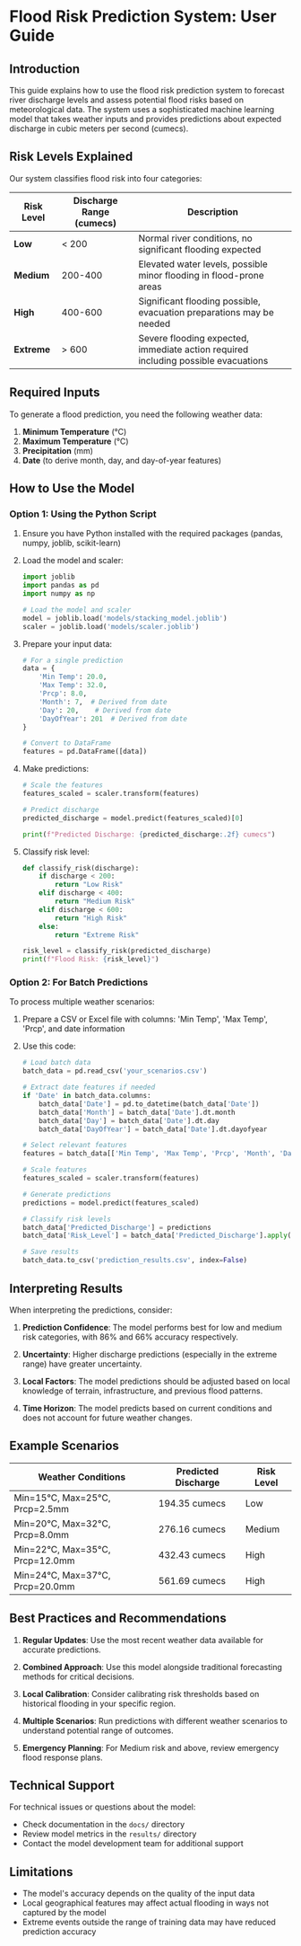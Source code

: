 # Flood Risk Prediction System: User Guide

## Introduction

This guide explains how to use the flood risk prediction system to forecast river discharge levels and assess potential flood risks based on meteorological data. The system uses a sophisticated machine learning model that takes weather inputs and provides predictions about expected discharge in cubic meters per second (cumecs).

## Risk Levels Explained

Our system classifies flood risk into four categories:

| Risk Level | Discharge Range (cumecs) | Description |
|------------|--------------------------|-------------|
| **Low**    | < 200                    | Normal river conditions, no significant flooding expected |
| **Medium** | 200-400                  | Elevated water levels, possible minor flooding in flood-prone areas |
| **High**   | 400-600                  | Significant flooding possible, evacuation preparations may be needed |
| **Extreme**| > 600                    | Severe flooding expected, immediate action required including possible evacuations |

## Required Inputs

To generate a flood prediction, you need the following weather data:

1. **Minimum Temperature** (°C)
2. **Maximum Temperature** (°C)
3. **Precipitation** (mm)
4. **Date** (to derive month, day, and day-of-year features)

## How to Use the Model

### Option 1: Using the Python Script

1. Ensure you have Python installed with the required packages (pandas, numpy, joblib, scikit-learn)

2. Load the model and scaler:
   ```python
   import joblib
   import pandas as pd
   import numpy as np
   
   # Load the model and scaler
   model = joblib.load('models/stacking_model.joblib')
   scaler = joblib.load('models/scaler.joblib')
   ```

3. Prepare your input data:
   ```python
   # For a single prediction
   data = {
       'Min Temp': 20.0,
       'Max Temp': 32.0,
       'Prcp': 8.0,
       'Month': 7,  # Derived from date
       'Day': 20,    # Derived from date
       'DayOfYear': 201  # Derived from date
   }
   
   # Convert to DataFrame
   features = pd.DataFrame([data])
   ```

4. Make predictions:
   ```python
   # Scale the features
   features_scaled = scaler.transform(features)
   
   # Predict discharge
   predicted_discharge = model.predict(features_scaled)[0]
   
   print(f"Predicted Discharge: {predicted_discharge:.2f} cumecs")
   ```

5. Classify risk level:
   ```python
   def classify_risk(discharge):
       if discharge < 200:
           return "Low Risk"
       elif discharge < 400:
           return "Medium Risk"
       elif discharge < 600:
           return "High Risk"
       else:
           return "Extreme Risk"
   
   risk_level = classify_risk(predicted_discharge)
   print(f"Flood Risk: {risk_level}")
   ```

### Option 2: For Batch Predictions

To process multiple weather scenarios:

1. Prepare a CSV or Excel file with columns: 'Min Temp', 'Max Temp', 'Prcp', and date information

2. Use this code:
   ```python
   # Load batch data
   batch_data = pd.read_csv('your_scenarios.csv')
   
   # Extract date features if needed
   if 'Date' in batch_data.columns:
       batch_data['Date'] = pd.to_datetime(batch_data['Date'])
       batch_data['Month'] = batch_data['Date'].dt.month
       batch_data['Day'] = batch_data['Date'].dt.day
       batch_data['DayOfYear'] = batch_data['Date'].dt.dayofyear
   
   # Select relevant features
   features = batch_data[['Min Temp', 'Max Temp', 'Prcp', 'Month', 'Day', 'DayOfYear']]
   
   # Scale features
   features_scaled = scaler.transform(features)
   
   # Generate predictions
   predictions = model.predict(features_scaled)
   
   # Classify risk levels
   batch_data['Predicted_Discharge'] = predictions
   batch_data['Risk_Level'] = batch_data['Predicted_Discharge'].apply(classify_risk)
   
   # Save results
   batch_data.to_csv('prediction_results.csv', index=False)
   ```

## Interpreting Results

When interpreting the predictions, consider:

1. **Prediction Confidence**: The model performs best for low and medium risk categories, with 86% and 66% accuracy respectively.

2. **Uncertainty**: Higher discharge predictions (especially in the extreme range) have greater uncertainty.

3. **Local Factors**: The model predictions should be adjusted based on local knowledge of terrain, infrastructure, and previous flood patterns.

4. **Time Horizon**: The model predicts based on current conditions and does not account for future weather changes.

## Example Scenarios

| Weather Conditions | Predicted Discharge | Risk Level |
|--------------------|---------------------|------------|
| Min=15°C, Max=25°C, Prcp=2.5mm | 194.35 cumecs | Low |
| Min=20°C, Max=32°C, Prcp=8.0mm | 276.16 cumecs | Medium |
| Min=22°C, Max=35°C, Prcp=12.0mm | 432.43 cumecs | High |
| Min=24°C, Max=37°C, Prcp=20.0mm | 561.69 cumecs | High |

## Best Practices and Recommendations

1. **Regular Updates**: Use the most recent weather data available for accurate predictions.

2. **Combined Approach**: Use this model alongside traditional forecasting methods for critical decisions.

3. **Local Calibration**: Consider calibrating risk thresholds based on historical flooding in your specific region.

4. **Multiple Scenarios**: Run predictions with different weather scenarios to understand potential range of outcomes.

5. **Emergency Planning**: For Medium risk and above, review emergency flood response plans.

## Technical Support

For technical issues or questions about the model:

- Check documentation in the `docs/` directory
- Review model metrics in the `results/` directory
- Contact the model development team for additional support

## Limitations

- The model's accuracy depends on the quality of the input data
- Local geographical features may affect actual flooding in ways not captured by the model
- Extreme events outside the range of training data may have reduced prediction accuracy 